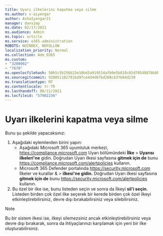 ```yaml
---
title: Uyarı ilkelerini kapatma veya silme
ms.author: v-aiyengar
author: AshaIyengar21
manager: dansimp
ms.date: 02/17/2021
ms.audience: Admin
ms.topic: article
ms.service: o365-administration
ROBOTS: NOINDEX, NOFOLLOW
localization_priority: Normal
ms.collection: Adm_O365
ms.custom:
- "3200002"
- "7670"
ms.openlocfilehash: 50b5c5b256b23e10bd3a919514afb9e5b810c02d7054887bb8bb191e21a0c81e
ms.sourcegitcommit: 920051182781bd97ce4d4d6fbd268cb37b84d239
ms.translationtype: MT
ms.contentlocale: tr-TR
ms.lasthandoff: 08/11/2021
ms.locfileid: "57902236"
---
```

# <a name="turn-off-or-delete-alert-policies"></a>Uyarı ilkelerini kapatma veya silme

Bunu şu şekilde yapacaksınız:

1. Aşağıdaki eylemlerden birini yapın:
   - Aşağıdaki Microsoft 365 uyumluluk merkezi, <https://compliance.microsoft.com> Uyarı bölümündeki **İlke** \> **Uyarısı** **ilkeleri'ne** gidin. Doğrudan Uyarı ilkesi sayfasına **gitmek için de** bunu <https://compliance.microsoft.com/alertpolicies> kullanın.
   - Microsoft 365 Defender portalında <https://security.microsoft.com> İlkeler ve kurallar &  \> **ilkesi'ne gidin.** Doğrudan Uyarı ilkesi sayfasına **gitmek için de** bunu <https://security.microsoft.com/alertpolicies> kullanın.
2. Bu özel bir ilke ise, bunu listeden seçin ve sonra da İlkeyi **sil'i seçin.** Listeden birden çok özel ilke seçerek bir kerede birden çok özel ilkeyi etkinleştirebilirsiniz, devre dışı bırakabilirsiniz veya silebilirsiniz.

> [!NOTE]
> Bu bir sistem ilkesi ise, ilkeyi silemezsiniz ancak etkinleştirebilirsiniz veya devre dışı bırakarak, sonra da ihtiyaçlarınızı karşılamak için yeni bir ilke oluşturabilirsiniz.
